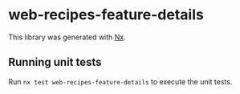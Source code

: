 # web-recipes-feature-details

This library was generated with [Nx](https://nx.dev).

## Running unit tests

Run `nx test web-recipes-feature-details` to execute the unit tests.
